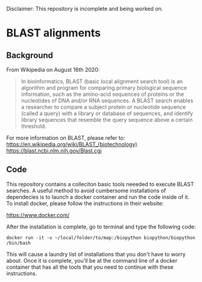 Disclaimer: This repository is incomplete and being worked on.

# BLAST alignments

## Background

From Wikipedia on August 16th 2020:

> In bioinformatics, BLAST (basic local alignment search tool) is an algorithm and program for comparing primary biological sequence information, such as the amino-acid sequences of proteins or the nucleotides of DNA and/or RNA sequences. A BLAST search enables a researcher to compare a subject protein or nucleotide sequence (called a query) with a library or database of sequences, and identify library sequences that resemble the query sequence above a certain threshold. 

For more information on BLAST, please refer to:
https://en.wikipedia.org/wiki/BLAST_(biotechnology)
https://blast.ncbi.nlm.nih.gov/Blast.cgi

## Code

This repository contains a colleciton basic tools neeeded to execute BLAST searches. A useful method to avoid cumbersome installations of dependecies is to launch a docker container and run the code inside of it. To install docker, please follow the instructions in their website:

https://www.docker.com/

After the installation is complete, go to terminal and type the following code:

```
docker run -it -v ~/local/folder/to/map:/biopython biopython/biopython /bin/bash
```

This will cause a laundry list of installations that you don't have to worry about. Once it is complete, you'll be at the command line of a docker container that has all the tools that you need to continue with these instructions.
